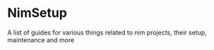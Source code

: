 # NimSetup
A list of guides for various things related to nim projects, their setup, maintenance and more
